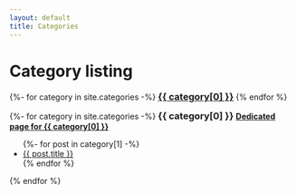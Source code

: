 ```yaml
---
layout: default
title: Categories
---
```


<!-- Begin code @ categories/index.md -->

# Category listing

<div class="catcloud">
{%- for category in site.categories -%}
  <a href="#{{ category[0] }}"><h3 style="display:inline;">{{ category[0] }}</h3></a>
{% endfor %}
</div>

<p></p>

<div class="catcloud">
{%- for category in site.categories -%}
  <a name="{{ category[0] }}"><h3 style="display:inline;">{{ category[0] }}</h3></a>
  <a href="{{ category[0] | prepend: 'categories/' | relative_url }}"><h4 style="display:inline;">Dedicated page for {{ category[0] }}</h3></a>
  <ul>
    {%- for post in category[1] -%}
      <li><a href="{{ post.url| relative_url }}">{{ post.title }}</a></li>
    {% endfor %}
  </ul>
{% endfor %}
<div>

<!-- End code @ categories/index.md -->

